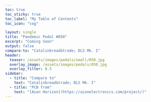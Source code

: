```yaml
---
toc: true
toc_sticky: true
toc_label: "My Table of Contents"
toc_icon: "cog"

layout: single
title: "Pandemic Pedal #050"
excerpt: "Coming Soon"
output: false
compare-to: "Catalinbread&trade; DLS Mk. I"
header:
  teaser: /assets/images/pedals/small/050.jpg
  overlay_image: /assets/images/pedals/050.jpg
  overlay_filter: 0.5
sidebar:
  - title: "Compare to"
    text: "Catalinbread&trade; DLS Mk. I"
  - title: "PCB from"
    text: "[Aion Horizon](https://aionelectronics.com/project/)"
---
```

